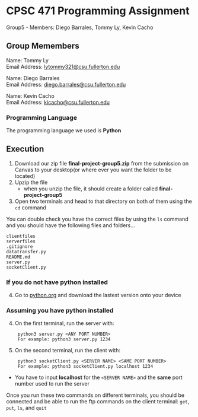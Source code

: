 # CPSC 471 Programming Assignment
Group5 -  Members: Diego Barrales, Tommy Ly, Kevin Cacho

## Group Memembers

Name: Tommy Ly       
Email Address: lytommy321@csu.fullerton.edu

Name: Diego Barrales      
Email Address: diego.barrales@csu.fullerton.edu

Name: Kevin Cacho     
Email Address: kicacho@csu.fullerton.edu 

### Programming Language

The programming language we used is **Python**

## Execution

1. Download our zip file **final-project-group5.zip** from the submission on Canvas to your desktop(or where ever you want the folder to be located) 
2. Upzip the file
    * when you unzip the file, it should create a folder called **final-project-group5**
3. Open two terminals and head to that directory on both of them using the `cd` command

You can double check you have the correct files by using the `ls` command and you should have the following files and folders...
```
clientfiles
serverfiles
.gitignore
datatransfer.py
README.md
server.py
socketClient.py
``` 

### If you do not have python installed

4. Go to [python.org](https://www.python.org/) and download the lastest version onto your device

### Assuming you have python installed
4. On the first terminal, run the server with:

        python3 server.py <ANY PORT NUMBER>
        For example: python3 server.py 1234

6. On the second terminal, run the client with:

        python3 socketClient.py <SERVER NAME> <SAME PORT NUMBER>
        For example: python3 socketClient.py localhost 1234

* You have to input **localhost** for the `<SERVER NAME>` and the **same** port number used to run the server

Once you run these two commands on different terminals, you should be connected and be able to run the ftp commands on the client terminal: `get`, `put`, `ls`, and `quit`

        
